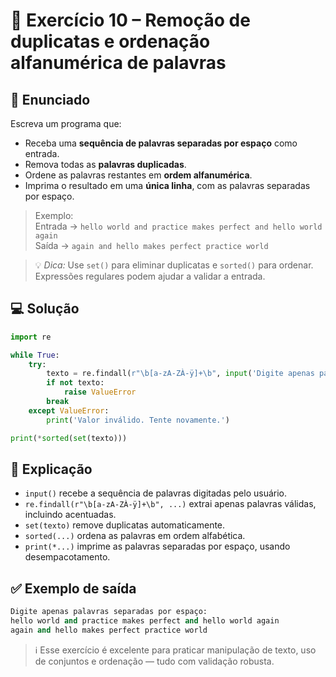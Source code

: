# 🐍 Exercício 10 – Remoção de duplicatas e ordenação alfanumérica de palavras

## 🧩 Enunciado

Escreva um programa que:

- Receba uma **sequência de palavras separadas por espaço** como entrada.
- Remova todas as **palavras duplicadas**.
- Ordene as palavras restantes em **ordem alfanumérica**.
- Imprima o resultado em uma **única linha**, com as palavras separadas por espaço.

> Exemplo:  
Entrada → `hello world and practice makes perfect and hello world again`  
Saída → `again and hello makes perfect practice world`

> 💡 *Dica:* Use `set()` para eliminar duplicatas e `sorted()` para ordenar. Expressões regulares podem ajudar a validar a entrada.

## 💻 Solução

```python
import re

while True:
    try:
        texto = re.findall(r"\b[a-zA-ZÀ-ÿ]+\b", input('Digite apenas palavras separadas por espaço: '))
        if not texto:
            raise ValueError
        break
    except ValueError:
        print('Valor inválido. Tente novamente.')

print(*sorted(set(texto)))
```

## 🧠 Explicação

- `input()` recebe a sequência de palavras digitadas pelo usuário.
- `re.findall(r"\b[a-zA-ZÀ-ÿ]+\b", ...)` extrai apenas palavras válidas, incluindo acentuadas.
- `set(texto)` remove duplicatas automaticamente.
- `sorted(...)` ordena as palavras em ordem alfabética.
- `print(*...)` imprime as palavras separadas por espaço, usando desempacotamento.

## ✅ Exemplo de saída

```python
Digite apenas palavras separadas por espaço:  
hello world and practice makes perfect and hello world again
again and hello makes perfect practice world
```

> ℹ️ Esse exercício é excelente para praticar manipulação de texto, uso de conjuntos e ordenação — tudo com validação robusta.